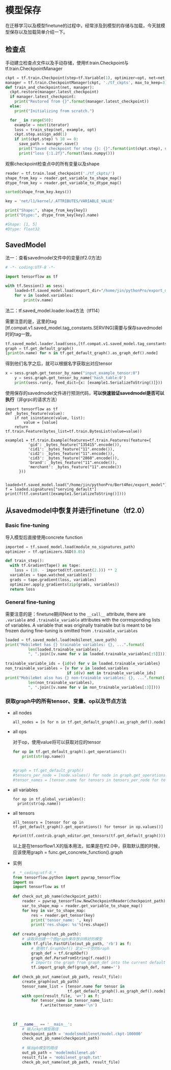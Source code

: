 # 模型保存

在迁移学习以及模型finetune的过程中，经常涉及到模型的存储与加载，今天就模型保存以及加载简单介绍一下。

## 检查点

手动建立检查点文件以及手动存储，使用tf.train.Checkpoint与tf.train.CheckpointManager

~~~python
ckpt = tf.train.Checkpoint(step=tf.Variable(1), optimizer=opt, net=net, iterator=iterator)
manager = tf.train.CheckpointManager(ckpt, './tf_ckpts', max_to_keep=3)
def train_and_checkpoint(net, manager):
  ckpt.restore(manager.latest_checkpoint)
  if manager.latest_checkpoint:
    print("Restored from {}".format(manager.latest_checkpoint))
  else:
    print("Initializing from scratch.")

  for _ in range(50):
    example = next(iterator)
    loss = train_step(net, example, opt)
    ckpt.step.assign_add(1)
    if int(ckpt.step) % 10 == 0:
      save_path = manager.save()
      print("Saved checkpoint for step {}: {}".format(int(ckpt.step), save_path))
      print("loss {:1.2f}".format(loss.numpy()))
~~~

观察checkpoint检查点中的所有变量以及shape

~~~python
reader = tf.train.load_checkpoint('./tf_ckpts/')
shape_from_key = reader.get_variable_to_shape_map()
dtype_from_key = reader.get_variable_to_dtype_map()

sorted(shape_from_key.keys())

key = 'net/l1/kernel/.ATTRIBUTES/VARIABLE_VALUE'

print("Shape:", shape_from_key[key])
print("Dtype:", dtype_from_key[key].name)

#Shape: [1, 5]
#Dtype: float32
~~~



## SavedModel

法一：查看savedmodel文件中的变量(tf2.0方法)

~~~python
# -*- coding:UTF-8 -*-

import tensorflow as tf

with tf.Session() as sess:
    loaded=tf.saved_model.load(export_dir="/home/jin/pythonPro/export_model")
    for v in loaded.variables:
        print(v.name)
~~~

法二：tf.saved_model.loader.load方法（tf114）

需要注意的是，这里的tag [tf.compat.v1.saved_model.tag_constants.SERVING]需要与保存savedmodel时的tag一致。

~~~python
tf.saved_model.loader.load(sess,[tf.compat.v1.saved_model.tag_constants.SERVING],"/home/jin/pythonPro//export_model")
graph = tf.get_default_graph()
[print(n.name) for n in tf.get_default_graph().as_graph_def().node]
~~~

得到他们名字之后，就可以根据名字获取出对应tensor

~~~python
x = sess.graph.get_tensor_by_name("input_example_tensor:0")
    y = sess.graph.get_tensor_by_name('hash_table:0')
    print(sess.run(y, feed_dict={x: [example1.SerializeToString()]}))
~~~

使用保存的savedmodel文件进行预测代码，**可以快速验证savedmodel是否可以执行**（非grpc的请求方法）

~~~
import tensorflow as tf
def _bytes_feature(value):
    if not isinstance(value, list):
        value = [value]
    return tf.train.Feature(bytes_list=tf.train.BytesList(value=value))

example1 = tf.train.Example(features=tf.train.Features(feature={
          'gid': _bytes_feature("135415".encode()),
          'cid1': _bytes_feature("11".encode()),
          'cid2': _bytes_feature("11".encode()),
          'cid3': _bytes_feature("2860".encode()),
          'brand': _bytes_feature("11".encode()),
          'merchant': _bytes_feature("11".encode())
      }))


loaded=tf.saved_model.load("/home/jin/pythonPro/Bert4Rec/export_model")
f = loaded.signatures["serving_default"]
print(f(tf.constant([example1.SerializeToString()])))
~~~

## 从savedmodel中恢复并进行finetune（tf2.0）

### Basic fine-tuning

导入模型后直接使用concrete function

~~~python
imported = tf.saved_model.load(module_no_signatures_path)
optimizer = tf.optimizers.SGD(0.05)

def train_step():
  with tf.GradientTape() as tape:
    loss = (10. - imported(tf.constant(2.))) ** 2
  variables = tape.watched_variables()
  grads = tape.gradient(loss, variables)
  optimizer.apply_gradients(zip(grads, variables))
  return loss
~~~

### General fine-tuning

需要注意的是：finetune期间Next to the `__call__` attribute, there are `.variable` and `.trainable_variable` attributes with the corresponding lists of variables. A variable that was originally trainable but is meant to be frozen during fine-tuning is omitted from `.trainable_variables`

~~~python
loaded = tf.saved_model.load(mobilenet_save_path)
print("MobileNet has {} trainable variables: {}, ...".format(
          len(loaded.trainable_variables),
          ", ".join([v.name for v in loaded.trainable_variables[:5]])))
    
trainable_variable_ids = {id(v) for v in loaded.trainable_variables}
non_trainable_variables = [v for v in loaded.variables
                           if id(v) not in trainable_variable_ids]
print("MobileNet also has {} non-trainable variables: {}, ...".format(
          len(non_trainable_variables),
          ", ".join([v.name for v in non_trainable_variables[:3]])))

~~~

### 获取graph中的所有tensor、变量、op以及节点方法

* all nodes

  ~~~
  all_nodes = [n for n in tf.get_default_graph().as_graph_def().node]
  ~~~

* all ops

  对于op，使用value将可以获取对应的tensor

  ~~~python
  for op in tf.get_default_graph().get_operations():
      print(str(op.name))
      
      
  #graph = tf.get_default_graph()    
  #tensors_per_node = [node.values() for node in graph.get_operations()]
  #tensor_names = [tensor.name for tensors in tensors_per_node for tensor in tensors]
  ~~~

* all variables

  ~~~
  for op in tf.global_variables():
  	print(str(op.name))
  ~~~

* all tensors

  ~~~
  all_tensors = [tensor for op in tf.get_default_graph().get_operations() for tensor in op.values()]
  
  #print(tf.contrib.graph_editor.get_tensors(tf.get_default_graph()))
  ~~~

  以上是在tensorflow1.X的版本用法，如果是在tf2.0中，获取默认图的时候，应该使用graph = func.get_concrete_function().graph

* 实例

  ~~~python
  # _*_coding:utf-8_*_
  from tensorflow.python import pywrap_tensorflow
  import os
  import tensorflow as tf
   
  def check_out_pb_name(checkpoint_path):
      reader = pywrap_tensorflow.NewCheckpointReader(checkpoint_path)
      var_to_shape_map = reader.get_variable_to_shape_map()
      for key in var_to_shape_map:
          res = reader.get_tensor(key)
          print('tensor_name: ', key)
          print('res.shape: %s'%[res.shape])
   
  def create_graph(out_pb_path):
      # 读取并创建一个图graph来存放训练好的模型
      with tf.gfile.FastGFile(out_pb_path, 'rb') as f:
          # 使用tf.GraphDef() 定义一个空的Graph
          graph_def = tf.GraphDef()
          graph_def.ParseFromString(f.read())
          # Imports the graph from graph_def into the current default Graph.
          tf.import_graph_def(graph_def, name='')
   
  def check_pb_out_name(out_pb_path, result_file):
      create_graph(out_pb_path)
      tensor_name_list = [tensor.name for tensor in
                          tf.get_default_graph().as_graph_def().node]
      with open(result_file, 'w+') as f:
          for tensor_name in tensor_name_list:
              f.write(tensor_name+'\n')
   
   
   
  if __name__ == '__main__':
      # 输入ckpt模型路径
      checkpoint_path = 'modelsmobilenet/model.ckpt-100000'
      check_out_pb_name(checkpoint_path)
   
      # 输出pb模型的路径
      out_pb_path = 'modelmobilenet.pb'
      result_file = 'mobilenet_graph.txt'
      check_pb_out_name(out_pb_path, result_file)
  ~~~

  

